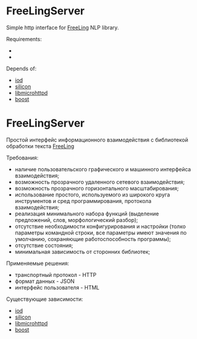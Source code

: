# FreeLingServer
Simple http interface for [FreeLing](https://github.com/TALP-UPC/FreeLing) NLP library.

Requirements:

*
*


Depends of:

* [iod](https://github.com/matt-42/iod)
* [silicon](https://github.com/matt-42/silicon)
* [libmicrohttpd](http://www.gnu.org/software/libmicrohttpd/)
* [boost]()







# FreeLingServer


Простой интерфейс информационного взаимодействия с библиотекой обработки текста 
[FreeLing](https://github.com/TALP-UPC/FreeLing)

Требования:

* наличие пользовательского графического и машинного интерфейса взаимодействия;
* возможность прозрачного удаленного сетевого взаимодействия;
* возможность прозрачного горизонтального масштабирования;
* использование простого, используемого из широкого круга инструментов и сред программирования, протокола взаимодействия;
* реализация минимального набора функций (выделение предложений, слов, морфологический разбор);
* отсутствие необходимости конфигурирования и настройки (толко параметры командной строки, все параметры имеют значения по умолчанию, сохраняющие работоспособность программы);
* отсутствие состояния;
* минимальная зависимость от сторонних библиотек;

Применяемые решения: 

* транспортный протокол - HTTP
* формат данных - JSON
* интерфейс пользователя - HTML


Существующие зависимости:

* [iod](https://github.com/matt-42/iod)
* [silicon](https://github.com/matt-42/silicon)
* [libmicrohttpd](http://www.gnu.org/software/libmicrohttpd/)
* [boost]()

